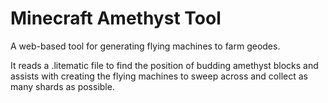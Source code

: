 # Minecraft Amethyst Tool

A web-based tool for generating flying machines to farm geodes.

It reads a .litematic file to find the position of budding amethyst blocks
and assists with creating the flying machines to sweep across and collect
as many shards as possible.